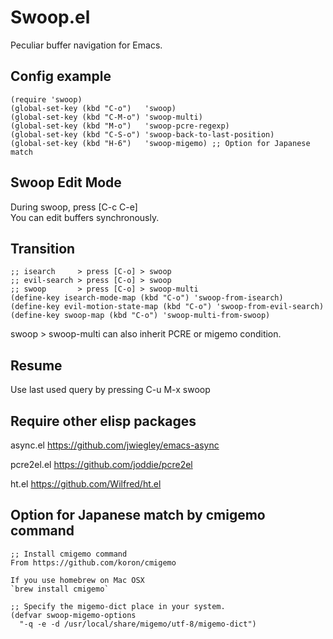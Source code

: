 # Swoop.el

Peculiar buffer navigation for Emacs.

## Config example

```
(require 'swoop)
(global-set-key (kbd "C-o")   'swoop)
(global-set-key (kbd "C-M-o") 'swoop-multi)
(global-set-key (kbd "M-o")   'swoop-pcre-regexp)
(global-set-key (kbd "C-S-o") 'swoop-back-to-last-position)
(global-set-key (kbd "H-6")   'swoop-migemo) ;; Option for Japanese match
```

## Swoop Edit Mode
During swoop, press [C-c C-e]  
You can edit buffers synchronously.

## Transition

```
;; isearch     > press [C-o] > swoop
;; evil-search > press [C-o] > swoop
;; swoop       > press [C-o] > swoop-multi
(define-key isearch-mode-map (kbd "C-o") 'swoop-from-isearch)
(define-key evil-motion-state-map (kbd "C-o") 'swoop-from-evil-search)
(define-key swoop-map (kbd "C-o") 'swoop-multi-from-swoop)
```
swoop > swoop-multi can also inherit PCRE or migemo condition.

## Resume
Use last used query by pressing C-u M-x swoop


## Require other elisp packages

async.el    https://github.com/jwiegley/emacs-async

pcre2el.el  https://github.com/joddie/pcre2el

ht.el       https://github.com/Wilfred/ht.el

## Option for Japanese match by cmigemo command

```
;; Install cmigemo command
From https://github.com/koron/cmigemo  

If you use homebrew on Mac OSX  
`brew install cmigemo`

;; Specify the migemo-dict place in your system.
(defvar swoop-migemo-options
  "-q -e -d /usr/local/share/migemo/utf-8/migemo-dict")
```
